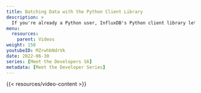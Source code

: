 ```yaml
---
title: Batching Data with the Python Client Library
description: >
  If you're already a Python user, InfluxDB's Python client library lets you use a familiar language to quickly get up-to-speed with InfluxDB. Here, Sunbrye Ly discusses the different options and settings around batching data using the Python client library.
menu:
  resources:
    parent: Videos
weight: 158
youtubeID: MZrwhbNdrVk
date: 2022-06-30
series: [Meet the Developers S6]
metadata: [Meet the Developer Series]
---
```


{{< resources/video-content >}}
